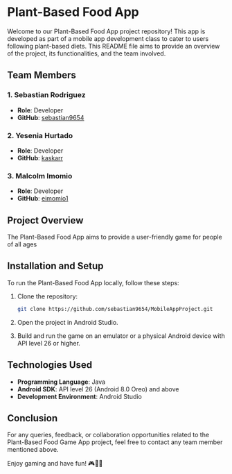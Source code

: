 # Plant-Based Food App

Welcome to our Plant-Based Food App project repository! This app is developed as part of a mobile app development class to cater to users following plant-based diets. This README file aims to provide an overview of the project, its functionalities, and the team involved.

## Team Members

### 1. Sebastian Rodriguez
- **Role**: Developer
- **GitHub**: [sebastian9654](https://github.com/sebastian9654)

### 2. Yesenia Hurtado
- **Role**: Developer
- **GitHub**: [kaskarr](https://github.com/kaskarr)

### 3. Malcolm Imomio
- **Role**: Developer
- **GitHub**: [eimomio1](https://github.com/eimomio1)


## Project Overview

The Plant-Based Food App aims to provide a user-friendly game for people of all ages

## Installation and Setup

To run the Plant-Based Food App locally, follow these steps:

1. Clone the repository:

    ~~~bash
    git clone https://github.com/sebastian9654/MobileAppProject.git
    ~~~

2. Open the project in Android Studio.

3. Build and run the game on an emulator or a physical Android device with API level 26 or higher.

## Technologies Used

- **Programming Language**: Java
- **Android SDK**: API level 26 (Android 8.0 Oreo) and above
- **Development Environment**: Android Studio


## Conclusion

For any queries, feedback, or collaboration opportunities related to the Plant-Based Food Game App project, feel free to contact any team member mentioned above.

Enjoy gaming and have fun! 🎮🌱🥦
